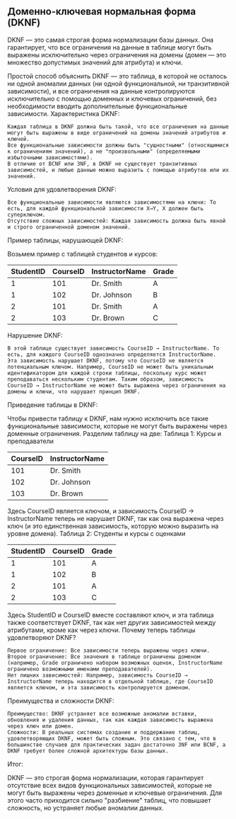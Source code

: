 ## Доменно-ключевая нормальная форма (DKNF)

DKNF — это самая строгая форма нормализации базы данных. Она гарантирует, что все ограничения на данные в таблице могут быть выражены исключительно через ограничения на домены (домен — это множество допустимых значений для атрибута) и ключи.

Простой способ объяснить DKNF — это таблица, в которой не осталось ни одной аномалии данных (ни одной функциональной, ни транзитивной зависимости), и все ограничения на данные контролируются исключительно с помощью доменных и ключевых ограничений, без необходимости вводить дополнительные функциональные зависимости.
Характеристика DKNF:

    Каждая таблица в DKNF должна быть такой, что все ограничения на данные могут быть выражены в виде ограничений на домены значений атрибутов и ключей.
    Все функциональные зависимости должны быть "сущностными" (относящимися к ограничениям значений), а не "произвольными" (определяемыми избыточными зависимостями).
    В отличие от BCNF или 3NF, в DKNF не существует транзитивных зависимостей, и любые данные можно выразить с помощью атрибутов или их значений.

Условия для удовлетворения DKNF:

    Все функциональные зависимости являются зависимостями на ключи: То есть, для каждой функциональной зависимости X→Y, X должен быть суперключом.
    Отсутствие сложных зависимостей: Каждая зависимость должна быть явной и строго ограниченной доменом значений.

Пример таблицы, нарушающей DKNF:

Возьмем пример с таблицей студентов и курсов:

| StudentID | CourseID | InstructorName | Grade |
|-----------|----------|----------------|-------|
| 1         | 101      | Dr. Smith      | A     |
| 1         | 102      | Dr. Johnson    | B     |
| 2         | 101      | Dr. Smith      | A     |
| 2         | 103      | Dr. Brown      | C     |

Нарушение DKNF:

    В этой таблице существует зависимость CourseID → InstructorName. То есть, для каждого CourseID однозначно определяется InstructorName.
    Эта зависимость нарушает DKNF, потому что CourseID не является потенциальным ключом. Например, CourseID не может быть уникальным идентификатором для каждой строки таблицы, поскольку курс может преподаваться нескольким студентам. Таким образом, зависимость CourseID → InstructorName не может быть выражена через ограничения на домены и ключи, что нарушает принцип DKNF.

Приведение таблицы в DKNF:

Чтобы привести таблицу к DKNF, нам нужно исключить все такие функциональные зависимости, которые не могут быть выражены через доменные ограничения. Разделим таблицу на две:
Таблица 1: Курсы и преподаватели

| CourseID | InstructorName |
|----------|----------------|
| 101      | Dr. Smith      |
| 102      | Dr. Johnson    |
| 103      | Dr. Brown      |

Здесь CourseID является ключом, и зависимость CourseID → InstructorName теперь не нарушает DKNF, так как она выражена через ключ (и это единственная зависимость, которую можно выразить на уровне домена).
Таблица 2: Студенты и курсы с оценками

| StudentID | CourseID | Grade |
|-----------|----------|-------|
| 1         | 101      | A     |
| 1         | 102      | B     |
| 2         | 101      | A     |
| 2         | 103      | C     |

Здесь StudentID и CourseID вместе составляют ключ, и эта таблица также соответствует DKNF, так как нет других зависимостей между атрибутами, кроме как через ключи.
Почему теперь таблицы удовлетворяют DKNF?

    Первое ограничение: Все зависимости теперь выражены через ключи.
    Второе ограничение: Все значения в таблице ограничены доменом (например, Grade ограничено набором возможных оценок, InstructorName ограничено возможными именами преподавателей).
    Нет лишних зависимостей: Например, зависимость CourseID → InstructorName теперь находится в отдельной таблице, где CourseID является ключом, и эта зависимость контролируется доменом.

Преимущества и сложности DKNF:

    Преимущество: DKNF устраняет все возможные аномалии вставки, обновления и удаления данных, так как каждая зависимость выражена через ключ или домен.
    Сложности: В реальных системах создание и поддержание таблиц, удовлетворяющих DKNF, может быть сложным. Это связано с тем, что в большинстве случаев для практических задач достаточно 3NF или BCNF, а DKNF требует более сложной архитектуры базы данных.

Итог:

DKNF — это строгая форма нормализации, которая гарантирует отсутствие всех видов функциональных зависимостей, которые не могут быть выражены через доменные и ключевые ограничения. Для этого часто приходится сильно "разбиение" таблиц, что повышает сложность, но устраняет любые аномалии данных.